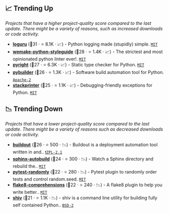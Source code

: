 ## 📈 Trending Up

_Projects that have a higher project-quality score compared to the last update. There might be a variety of reasons, such as increased downloads or code activity._

- <b><a href="https://github.com/Delgan/loguru">loguru</a></b> (🥈31 ·  ⭐ 8.1K · 📈) - Python logging made (stupidly) simple. <code><a href="http://bit.ly/34MBwT8">MIT</a></code>
- <b><a href="https://github.com/wemake-services/wemake-python-styleguide">wemake-python-styleguide</a></b> (🥈28 ·  ⭐ 1.4K · 📈) - The strictest and most opinionated python linter ever!. <code><a href="http://bit.ly/34MBwT8">MIT</a></code>
- <b><a href="https://github.com/microsoft/pyright">pyright</a></b> (🥈27 ·  ⭐ 6.3K · 📈) - Static type checker for Python. <code><a href="http://bit.ly/34MBwT8">MIT</a></code>
- <b><a href="https://github.com/pybuilder/pybuilder">pybuilder</a></b> (🥉26 ·  ⭐ 1.3K · 📈) - Software build automation tool for Python. <code><a href="http://bit.ly/3nYMfla">Apache-2</a></code>
- <b><a href="https://github.com/cknd/stackprinter">stackprinter</a></b> (🥉25 ·  ⭐ 1.1K · 📈) - Debugging-friendly exceptions for Python. <code><a href="http://bit.ly/34MBwT8">MIT</a></code>

## 📉 Trending Down

_Projects that have a lower project-quality score compared to the last update. There might be a variety of reasons such as decreased downloads or code activity._

- <b><a href="https://github.com/buildout/buildout">buildout</a></b> (🥉26 ·  ⭐ 500 · 📉) - Buildout is a deployment automation tool written in and.. <code><a href="https://tldrlegal.com/search?q=ZPL-2.1">❗️ZPL-2.1</a></code>
- <b><a href="https://github.com/executablebooks/sphinx-autobuild">sphinx-autobuild</a></b> (🥈24 ·  ⭐ 300 · 📉) - Watch a Sphinx directory and rebuild the.. <code><a href="http://bit.ly/34MBwT8">MIT</a></code> <code><img src="https://www.sphinx-doc.org/en/master/_static/favicon.svg" style="display:inline;" width="13" height="13"></code>
- <b><a href="https://github.com/pytest-dev/pytest-randomly">pytest-randomly</a></b> (🥉22 ·  ⭐ 280 · 📉) - Pytest plugin to randomly order tests and control random.seed. <code><a href="http://bit.ly/34MBwT8">MIT</a></code>
- <b><a href="https://github.com/adamchainz/flake8-comprehensions">flake8-comprehensions</a></b> (🥉22 ·  ⭐ 240 · 📉) - A flake8 plugin to help you write better.. <code><a href="http://bit.ly/34MBwT8">MIT</a></code> <code><img src="https://cdn.iconscout.com/icon/free/png-256/8-eight-digital-number-numerical-numbers-36025.png" style="display:inline;" width="13" height="13"></code>
- <b><a href="https://github.com/linkedin/shiv">shiv</a></b> (🥉21 ·  ⭐ 1.1K · 📉) - shiv is a command line utility for building fully self contained Python.. <code><a href="http://bit.ly/3rqEWVr">BSD-2</a></code>

